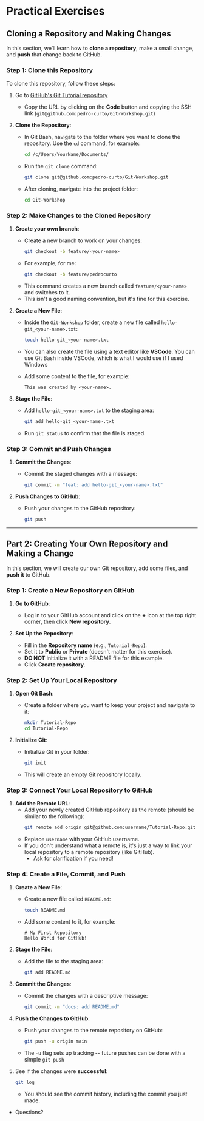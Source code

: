 # Practical Exercises

## Cloning a Repository and Making Changes
In this section, we’ll learn how to **clone a repository**, make a small change, and **push** that change back to GitHub.

### Step 1: Clone this Repository
To clone this repository, follow these steps:

1. Go to [GitHub's Git Tutorial repository](https://github.com/pedro-curto/Git-Workshop)
   - Copy the URL by clicking on the **Code** button and copying the SSH link (`git@github.com:pedro-curto/Git-Workshop.git`)

2. **Clone the Repository**:
   - In Git Bash, navigate to the folder where you want to clone the repository. Use the `cd` command, for example:
     ```sh
     cd /c/Users/YourName/Documents/
     ```
   - Run the `git clone` command:
     ```sh
     git clone git@github.com:pedro-curto/Git-Workshop.git
     ```
   - After cloning, navigate into the project folder:
     ```sh
     cd Git-Workshop
     ```

### Step 2: Make Changes to the Cloned Repository

1. **Create your own branch**:
    - Create a new branch to work on your changes:
      ```sh
      git checkout -b feature/<your-name>
      ```
   - For example, for me:
     ```sh
     git checkout -b feature/pedrocurto
     ```
    - This command creates a new branch called `feature/<your-name>` and switches to it.
    - This isn't a good naming convention, but it's fine for this exercise.


1. **Create a New File**:
   - Inside the `Git-Workshop` folder, create a new file called `hello-git_<your-name>.txt`:
     ```sh
     touch hello-git_<your-name>.txt
     ```
   - You can also create the file using a text editor like **VSCode**. You can use Git Bash inside VSCode, which is what I would use if I used Windows

   - Add some content to the file, for example:
     ```
     This was created by <your-name>.
     ```

2. **Stage the File**:
   - Add `hello-git_<your-name>.txt` to the staging area:
     ```sh
     git add hello-git_<your-name>.txt
     ```
   - Run `git status` to confirm that the file is staged.

### Step 3: Commit and Push Changes
1. **Commit the Changes**:
   - Commit the staged changes with a message:
     ```sh
     git commit -m "feat: add hello-git_<your-name>.txt"
     ```

2. **Push Changes to GitHub**:
   - Push your changes to the GitHub repository:
     ```sh
     git push
     ```

---

## Part 2: Creating Your Own Repository and Making a Change

In this section, we will create our own Git repository, add some files, and **push it** to GitHub.

### Step 1: Create a New Repository on GitHub
1. **Go to GitHub**:
   - Log in to your GitHub account and click on the **+** icon at the top right corner, then click **New repository**.

2. **Set Up the Repository**:
   - Fill in the **Repository name** (e.g., `Tutorial-Repo`).
   - Set it to **Public** or **Private** (doesn't matter for this exercise).
   - **DO NOT** initialize it with a README file for this example.
   - Click **Create repository**.

### Step 2: Set Up Your Local Repository
1. **Open Git Bash**:
   - Create a folder where you want to keep your project and navigate to it:
     ```sh
     mkdir Tutorial-Repo
     cd Tutorial-Repo
     ```

2. **Initialize Git**:
   - Initialize Git in your folder:
     ```sh
     git init
     ```
   - This will create an empty Git repository locally.

### Step 3: Connect Your Local Repository to GitHub
1. **Add the Remote URL**:
   - Add your newly created GitHub repository as the remote (should be similar to the following):
     ```sh
     git remote add origin git@github.com:username/Tutorial-Repo.git
     ```
   - Replace `username` with your GitHub username.
   - If you don't understand what a remote is, it's just a way to link your local repository to a remote repository (like GitHub).
      - Ask for clarification if you need!

### Step 4: Create a File, Commit, and Push
1. **Create a New File**:
   - Create a new file called `README.md`:
     ```sh
     touch README.md
     ```
   - Add some content to it, for example:
     ```
     # My First Repository
     Hello World for GitHub!
     ```

2. **Stage the File**:
   - Add the file to the staging area:
     ```sh
     git add README.md
     ```

3. **Commit the Changes**:
   - Commit the changes with a descriptive message:
     ```sh
     git commit -m "docs: add README.md"
     ```

4. **Push the Changes to GitHub**:
   - Push your changes to the remote repository on GitHub:
     ```sh
     git push -u origin main
     ```
   - The `-u` flag sets up tracking -- future pushes can be done with a simple `git push`

5. See if the changes were **successful**:
   ```sh
   git log
   ```
   - You should see the commit history, including the commit you just made.

- Questions?
